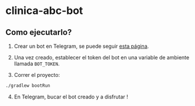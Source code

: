 # clinica-abc-bot

## Como ejecutarlo?

1) Crear un bot en Telegram, se puede seguir [esta página](https://sendpulse.com/knowledge-base/chatbot/create-telegram-chatbot).

2) Una vez creado, establecer el token del bot en una variable de ambiente llamada `BOT_TOKEN`.

3) Correr el proyecto:

```bash
./gradlew bootRun
```

4) En Telegram, bucar el bot creado y a disfrutar !
